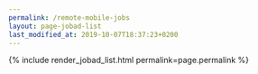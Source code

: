 ```yaml
---
permalink: /remote-mobile-jobs
layout: page-jobad-list
last_modified_at: 2019-10-07T18:37:23+0200
---
```

{% include render_jobad_list.html permalink=page.permalink %}
